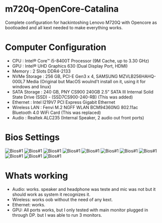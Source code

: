 # m720q-OpenCore-Catalina
Complete configuration for hackintoshing Lenovo M720Q with Opencore as bootloaded and all kext needed to make everything works.

# Computer Configuration
- CPU : Intel® Core™ i5-8400T Processor (9M Cache, up to 3.30 GHz)
- GPU : Intel® UHD Graphics 630 (Dual Display Port, HDMI)
- Memory : 2 Slots DDR4-2133
- NVMe Storage : 256 GB, PCI-E Gen3 x 4, SAMSUNG MZVLB256HAHQ-000L7 Media (Original but MacOS woulnd't install on it, using it for windows and linux)
- SATA Storage : 240 GB, PNY CS900 240GB 2.5” SATA III Internal Solid State Drive (SSD) - (SSD7CS900-240-RB) (This was added)
- Ethernet : Intel I219V7 PCI Express Gigabit Ethernet
- Wireless LAN : Fenvi M.2 NGFF WLAN BCM94360NG 802.11ac Bluetooth 4.0 WiFi Card (This was replaced)
- Audio : Realtek ALC235 (Internal Speaker, 2 audio out front ports)

# Bios Settings

![Bios#1](https://github.com/tobagin/m720q-OpenCore-Catalina/blob/master/IMG_6292.jpeg)
![Bios#1](https://github.com/tobagin/m720q-OpenCore-Catalina/blob/master/IMG_6293.jpeg)
![Bios#1](https://github.com/tobagin/m720q-OpenCore-Catalina/blob/master/IMG_6294.jpeg)
![Bios#1](https://github.com/tobagin/m720q-OpenCore-Catalina/blob/master/IMG_6295.jpeg)
![Bios#1](https://github.com/tobagin/m720q-OpenCore-Catalina/blob/master/IMG_6296.jpeg)
![Bios#1](https://github.com/tobagin/m720q-OpenCore-Catalina/blob/master/IMG_6297.jpeg)
![Bios#1](https://github.com/tobagin/m720q-OpenCore-Catalina/blob/master/IMG_6298.jpeg)
![Bios#1](https://github.com/tobagin/m720q-OpenCore-Catalina/blob/master/IMG_6299.jpeg)
![Bios#1](https://github.com/tobagin/m720q-OpenCore-Catalina/blob/master/IMG_6300.jpeg)
![Bios#1](https://github.com/tobagin/m720q-OpenCore-Catalina/blob/master/IMG_6302.jpeg)
![Bios#1](https://github.com/tobagin/m720q-OpenCore-Catalina/blob/master/IMG_6303.jpeg)

# Whats working

- Audio: works. speaker and headphone was teste and mic was not but it should work as system it recognizes it.
- Wireless: works oob without the need of any kext.
- Ethernet: works.
- GPU: All ports works, but I only tested with main monitor plugged in through DP. but I was able to run 3 monitors.
